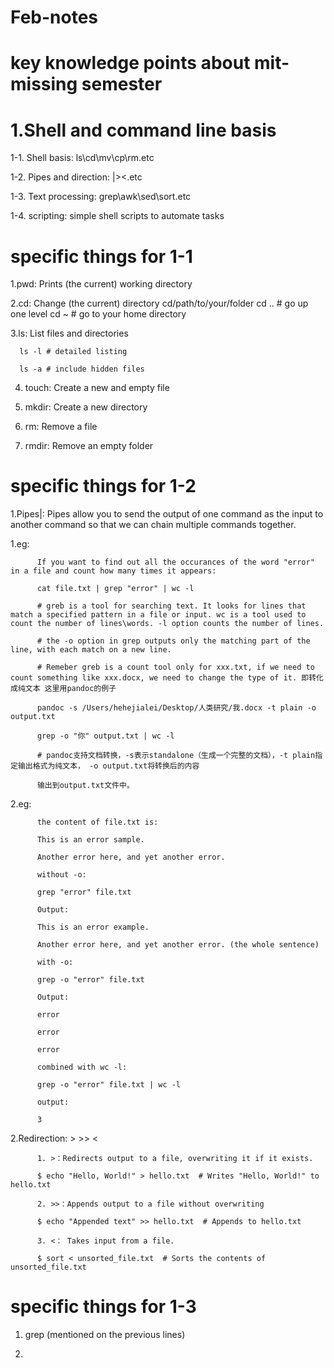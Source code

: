 # Feb-notes
# key knowledge points about mit-missing semester

# 1.Shell and command line basis
  1-1. Shell basis: ls\cd\mv\cp\rm.etc
  
  1-2. Pipes and direction: |\>\<.etc
  
  1-3. Text processing: grep\awk\sed\sort.etc
  
  1-4. scripting: simple shell scripts to automate tasks
     
# specific things for 1-1
1.pwd: Prints (the current) working directory

2.cd: Change (the current) directory cd/path/to/your/folder
      cd .. # go up one level
      cd ~ # go to your home directory
      
3.ls: List files and directories

      ls -l # detailed listing
      
      ls -a # include hidden files
      
4. touch: Create a new and empty file
   
5. mkdir: Create a new directory
  
6. rm: Remove a file
   
7. rmdir: Remove an empty folder

# specific things for 1-2
1.Pipes|: Pipes allow you to send the output of one command as the input to another command so that we can chain multiple commands together.

1.eg: 
          
          If you want to find out all the occurances of the word "error" in a file and count how many times it appears:
          
          cat file.txt | grep "error" | wc -l
          
          # greb is a tool for searching text. It looks for lines that match a specified pattern in a file or input. wc is a tool used to count the number of lines\words. -l option counts the number of lines. 

          # the -o option in grep outputs only the matching part of the line, with each match on a new line.

          # Remeber greb is a count tool only for xxx.txt, if we need to count something like xxx.docx, we need to change the type of it. 即转化成纯文本 这里用pandoc的例子

          pandoc -s /Users/hehejialei/Desktop/人类研究/我.docx -t plain -o output.txt
          
          grep -o "你" output.txt | wc -l

          # pandoc支持文档转换，-s表示standalone（生成一个完整的文档），-t plain指定输出格式为纯文本， -o output.txt将转换后的内容
          
          输出到output.txt文件中。

2.eg: 
          
          the content of file.txt is:
          
          This is an error sample.
          
          Another error here, and yet another error.

          without -o:
          
          grep "error" file.txt
          
          Output:

          This is an error example.

          Another error here, and yet another error. (the whole sentence)

          with -o:

          grep -o "error" file.txt

          Output:

          error

          error

          error

          combined with wc -l:

          grep -o "error" file.txt | wc -l

          output:

          3

2.Redirection: > >> <

          1. >：Redirects output to a file, overwriting it if it exists.

          $ echo "Hello, World!" > hello.txt  # Writes "Hello, World!" to hello.txt

          2. >>：Appends output to a file without overwriting

          $ echo "Appended text" >> hello.txt  # Appends to hello.txt

          3. <： Takes input from a file.

          $ sort < unsorted_file.txt  # Sorts the contents of unsorted_file.txt

  # specific things for 1-3

  1. grep (mentioned on the previous lines)

  2. 


  
          
          

          
